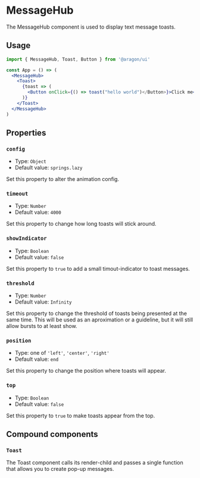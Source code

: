 # MessageHub

The MessageHub component is used to display text message toasts.

## Usage

```jsx
import { MessageHub, Toast, Button } from '@aragon/ui'

const App = () => (
  <MessageHub>
    <Toast>
      {toast => (
        <Button onClick={() => toast("hello world")</Button>}>Click me</Button>
      )}
    </Toast>
  </MessageHub>
)
```

## Properties

### `config`

- Type: `Object`
- Default value: `springs.lazy`

Set this property to alter the animation config.

### `timeout`

- Type: `Number`
- Default value: `4000`

Set this property to change how long toasts will stick around.

### `showIndicator`

- Type: `Boolean`
- Default value: `false`

Set this property to `true` to add a small timout-indicator to toast messages.

### `threshold`

- Type: `Number`
- Default value: `Infinity`

Set this property to change the threshold of toasts being presented at the same time. This will be used as an aproximation or a guideline, but it will still allow bursts to at least show.

### `position`

- Type: one of `'left'`, `'center'`, `'right'`
- Default value: `end`

Set this property to change the position where toasts will appear.

### `top`

- Type: `Boolean`
- Default value: `false`

Set this property to `true` to make toasts appear from the top.

## Compound components

### `Toast`

The Toast component calls its render-child and passes a single function that allows you to create pop-up messages.
